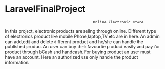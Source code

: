 # LaravelFinalProject
                                            Online Electronic store
                                            
                                            
In this project, electronic products are sellng through online. Different type of electronics product like mobile Phone,laptop,TV etc are in here. An admin can add,edit and delete different product and he/she can handle the published produc. An user can  buy their favourite product easily and pay for product through bCash and handcash. For buying product an user must have an account. Here an authorized use only handle the product information.

        


